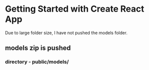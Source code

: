 # Getting Started with Create React App

Due to large folder size, I have not pushed the models folder.

## models zip is pushed
### directory - public/models/